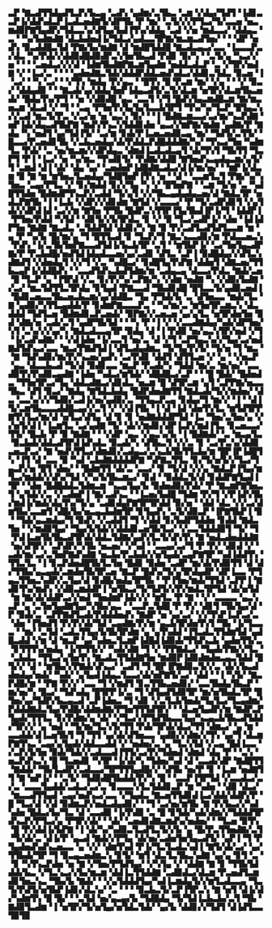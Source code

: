 ▃▛▝▇▃▟▜▜▟▄▟▜▃▛▞▙▃▄▝▃▟▚▝▄▟▆▞▃▜▙▃▝▃▆▝▞▟▄▞▜▟▜▝▐▟▊▃▃▛▐▞▟▟▚▟▃▛▐▃▟▃▅▟▇▜▞▟▛▜▙▝▛▝▆▞▝▃▜▞▞▞▛▜▃▞▜▞▃▃▅▝▅▃▆▟▉▛▇▜▄▟▛▞▜▟▃▃▚▞▟▜▄▞▙▟▐▜▚▞▟▟▄▝▃▟▝▞▅▝▆▟▃▃▞▝▟▟▄▃▝▃▝▝▚▞▙▟▆▟▇▝▟▃▙▟▅▟▐▞▜▟▃▞▄▟▃▃▜▛▇▞▆▃▆▃▟▜▅▞▝▝▝▟▛▝▅▟▚▝▉▃▟▟█▃▜▟▝▛▇▞▙▞▆▟▇▝▟▝▆▟█▜▟▟█▝▇▃▟▃▄▃▞▃▃▝▐▃▃▃▛▃▞▟▃▝▚▞▛▟▞▞▟▟▉▟█▟▉▟▛▃▚▜▅▜▙▃▟▝▛▟▊▝▉▞▚▝▝▃▜▞▄▝▚▃▞▞▅▝▝▝▝▃▅▟▃▞▞▞▟▝▐▟▆▜▙▟▇▛▇▃▆▜▄▟▆▝▅▟▟▃▟▃▛▝▃▝▞▜▛▞▅▟▇▝▞▝▐▃▞▃▝▝▝▝▄▟▅▟▇▃▜▟▞▟▟▟▛▟▟▃▅▟▚▟▃▞▟▟▊▃▜▟▃▝▉▃▅▝▐▝▃▞▝▝▚▝▃▞▝▝▞▜▚▝▆▟▄▝▛▞▄▃▝▝█▜▚▝█▝▛▃▆▝▆▞▝▞▄▝▝▝▞▝▉▃▞▝▟▟▄▟▉▝▝▝▇▃▟▞▄▞▟▟▄▜▅▛▐▟▄▃▟▜▞▃▜▞▟▃▆▝▅▜▛▞▟▃▆▜▙▃▅▟▞▝█▟▄▜▚▞▛▜▝▝▅▝▞▟▉▟█▝▄▃▝▃▃▜▝▞▜▝█▟▚▜▄▃▆▟█▃▆▝▇▞▆▃▅▃▆▝▟▃▟▝▞▝▜▝▝▃▄▝▛▜▅▜▚▜▄▜▄▜▃▃▙▜▛▜▝▜▚▞▚▞▜▃▛▝█▜▄▃▚▞▞▃▟▝▆▃▜▞▛▃▝▞▃▞▅▝▅▝▄▃▚▝▉▞▝▝▐▝█▟▇▃▆▃▃▞▃▞▆▞▚▃▛▟▇▝▅▛▐▟▞▟▄▃▟▜▙▛▇▝▆▟▚▜▚▃▚▜▟▟▊▟▅▝▄▃▞▞▆▛▇▞▆▟▆▝▄▟▇▞▛▝▇▟▄▝▚▝▅▟▜▝▄▞▜▟▐▜▞▝▃▞▆▝▊▟▞▛▐▃▅▃▅▟▉▃▄▝▆▞▝▜▟▜▞▃▜▜▞▝█▃▃▞▛▃▅▟▊▜▙▝▞▃▙▃▅▟▄▞▟▞▛▟▟▃▛▟█▟▟▟▇▞▚▞▝▜▚▃▞▜▅▝▚▟▆▜▃▝▛▟▞▝▃▝▅▞▆▃▆▞▞▟▛▟▄▃▝▟▆▟▐▃▟▃▟▃▄▜▝▟▞▜▚▜▝▜▙▜▜▝▜▃▛▜▝▛▐▝▐▃▞▝▅▝▚▞▆▃▝▜▚▟▊▜▞▝▛▟▇▞▟▟█▝▇▜▅▟▚▃▄▟▄▃▆▞▄▜▞▜▝▃▆▟▝▟▐▝▟▞▝▟▄▝▄▞▝▃▅▟▅▛▐▟█▟▇▃▟▃▞▟▐▞▆▞▅▞▝▝▆▛▐▞▟▃▆▝▉▝▇▝▆▝▆▜▅▃▜▃▅▟▄▞▜▟█▜▅▛▐▜▚▝▅▝▝▟▝▝▃▃▆▜▃▜▝▛▇▞▚▞▚▜▅▃▝▃▄▞▛▜▃▝▞▝▊▞▆▟▟▝▊▞▞▜▄▝▚▝▞▝█▜▅▛▇▝▝▃▆▝▜▞▅▝▃▝▚▟█▜▜▟▅▝█▟▆▟▛▜▚▃▛▞▃▟▟▝▜▞▄▜▝▞▞▜▙▃▄▟▄▟▄▃▅▞▟▝▇▟▃▜▛▝▅▟▃▛▇▜▙▝▐▝▐▃▙▝▞▟▛▞▞▟▊▟▆▝▇▜▟▝▞▃▃▃▞▝▛▝▜▞▃▟▛▟▊▜▝▞▄▜▟▞▞▟▛▟▐▟▝▃▞▞▆▝▇▜▅▝▛▜▙▝█▟▛▃▚▜▜▛▐▜▄▜▙▟▐▛▐▞▜▝▐▟▟▛▐▝▛▜▅▞▛▟▟▝▚▜▟▝▝▟▊▜▞▞▙▜▛▟▃▝▊▝▞▝▉▝▜▃▞▃▟▛▐▞▝▟▅▝▐▟▐▟▛▜▅▝▇▟▇▝▇▃▟▃▝▃▜▟▟▜▟▝▟▟▊▞▚▝▇▝▉▝▛▞▃▟▜▃▟▜▟▜▃▃▆▝▆▝▄▝▛▝▚▞▙▝█▞▆▞▄▝▜▝█▜▜▃▟▝▊▝▜▃▛▞▜▝▇▃▚▃▃▟▊▞▆▝▛▟▃▃▅▃▚▝▛▟▚▝▐▞▃▜▙▜▅▛▇▃▃▟▜▟▐▞▙▃▙▜▛▝▃▜▝▝▆▜▙▛▐▞▝▃▞▜▅▜▄▃▟▛▇▞▛▝▛▃▙▟█▞▅▟▜▟▐▟▄▟▃▃▅▞▄▞▃▟▊▝▟▜▃▝▃▛▐▝▉▟█▟▄▞▞▟▜▃▚▟▇▟▜▝▞▟▅▟▄▜▝▞▞▜▝▞▃▝▚▟█▃▞▝▊▟█▜▄▜▚▛▇▝▟▟▅▜▝▟▇▃▅▞▜▜▙▃▄▛▐▞▟▟█▟▚▝▝▃▃▟▜▟▚▃▙▟▜▟▆▞▆▝▃▟▄▃▄▝▟▃▃▞▛▟▃▝▇▟▞▃▅▝█▝▜▃▛▝▄▝▐▜▛▟▝▞▃▝▊▞▛▞▚▞▃▛▇▞▚▝▞▟▆▝▅▟▇▝▚▝▞▟▉▞▙▟▇▝▞▃▞▝▆▃▜▟▜▜▃▜▛▟▄▝▊▜▄▟▝▛▇▃▃▟▝▜▙▟▊▟█▝█▜▃▃▜▞▄▟▉▃▅▟▐▝█▟▊▃▅▃▃▜▙▃▅▃▙▃▆▞▄▞▟▟█▃▝▜▄▝▛▜▟▞▙▝▃▝▟▜▅▃▃▝▆▟▞▜▃▝▇▝▄▟▉▞▚▜▜▃▄▟▟▞▛▝▊▟▆▛▇▃▃▃▛▃▝▝▚▞▆▞▃▝▆▜▅▜▛▃▆▃▚▝▟▃▟▟▟▝▜▟▜▃▅▝█▟▆▟▊▃▛▃▅▟▞▝▉▛▇▞▞▃▅▃▅▝▄▞▄▜▃▝▅▜▛▟▅▜▅▝▉▟▝▟▇▞▅▝▃▟▞▃▜▝▄▟▛▜▙▜▟▝▝▝▚▝▛▝▐▝▞▝▞▃▃▟▇▟▄▞▚▟▞▟▛▜▅▞▚▜▝▃▚▞▞▞▄▞▚▝▇▟▃▟▃▃▄▜▛▝▉▟▄▝▟▝▐▝▛▟▉▝▅▞▄▃▚▜▛▞▅▟▝▞▜▝▐▞▃▟▚▟▇▞▝▝▞▟▐▟▅▝▐▞▃▃▜▝▅▞▃▝▟▝▞▜▝▃▛▜▄▃▚▞▞▜▄▞▃▞▅▟▇▟▜▟▚▃▞▃▃▝▆▃▞▛▇▟▜▟▐▝▟▜▃▟▄▟▆▃▝▜▞▜▄▜▚▜▞▝▜▞▅▝▜▝▆▃▝▝▇▝▜▟▚▟▉▞▆▞▛▞▚▃▅▞▄▟▚▝▃▞▛▟▊▝▟▟▜▝▟▜▜▃▅▝▞▝▄▝▝▞▅▃▛▝▄▃▝▟▃▃▙▃▟▝▜▞▟▝▉▟▊▃▃▝▆▃▛▝▛▃▟▞▚▝▜▟▟▝▆▞▃▝▆▞▅▞▝▃▃▟▉▜▚▜▚▟▉▃▄▟▇▝▐▟▅▝▚▟▃▞▆▜▟▞▝▟█▟█▃▞▃▛▝▝▝█▝█▟▞▝█▟▅▟▃▝▜▜▅▜▛▃▞▜▄▝▟▟▃▟▇▃▞▟▊▟▃▝▅▃▆▝█▝▟▜▛▃▆▝▄▜▝▃▛▛▇▞▅▃▃▜▙▃▝▟▜▝▉▃▞▝▇▟▄▝▇▜▟▃▙▟▄▝█▟▛▟▅▟▇▜▜▝▇▟▃▟▞▜▞▞▆▟▅▞▝▟▃▝▃▃▚▞▞▞▜▟▉▞▃▟▐▞▅▞▄▟▉▞▃▝▜▜▄▃▛▃▄▝▊▟▄▞▜▝▆▞▞▝▐▝▝▟▐▜▞▃▆▜▙▃▃▃▟▟█▃▄▞▞▃▜▝▞▝▞▟▐▜▙▝▐▝▟▝▐▟▝▟▅▜▚▜▃▝▆▜▟▜▛▛▇▜▚▜▃▞▆▞▟▝▅▜▃▞▟▜▄▝▟▝▊▝▊▝▅▟▇▟▟▟▛▜▟▝▐▃▝▜▅▞▃▜▅▞▄▝▞▞▅▜▞▟▐▝▐▃▆▜▃▝▃▞▄▟▇▝▜▞▝▟▞▞▆▟▊▞▟▛▐▃▛▞▆▟▐▜▃▝▊▃▅▃▃▞▜▜▞▝█▃▙▝▛▝▉▝▇▟▇▝▝▝▞▟▛▝▄▃▝▞▄▃▚▞▙▝▐▝█▟▇▟▞▝▃▝▆▃▄▜▃▝▉▃▙▟▞▟▟▃▟▜▛▟▐▟▚▟▃▝▉▃▟▞▚▝▟▜▙▃▜▝▞▞▃▝▊▝▃▞▛▃▚▞▟▟▉▃▅▃▛▃▞▝▇▝▅▟▚▜▜▃▞▟▆▟▊▞▃▟▄▃▞▃▚▃▙▜▙▜▜▃▙▞▆▝█▛▐▛▐▟█▜▚▝▐▜▝▟▝▃▃▝▉▝▚▟▝▃▙▟▇▟▟▟▟▛▇▝▚▛▇▃▜▜▃▝▊▞▜▞▅▜▞▞▜▃▞▜▄▃▛▞▅▝█▜▝▟▅▞▝▝█▟▆▜▜▝▟▞▃▝▃▃▞▝▊▝▜▞▟▝▞▞▄▝▇▟▃▛▐▜▄▞▆▜▃▞▆▟▟▞▞▟▚▞▜▟▝▞▚▞▙▜▙▃▆▃▞▝▊▟▝▝▉▟▟▃▜▞▟▝▊▟▟▛▇▜▄▟▐▜▛▝▝▟▅▝█▟█▟▟▃▜▟▆▃▆▝▚▃▄▜▄▞▙▝▉▟▅▟▉▞▛▟▞▝▛▝▇▃▆▛▇▜▅▃▜▝▄▜▟▞▞▃▝▞▃▟▅▛▐▝▇▞▃▟▚▃▝▝▐▃▅▞▙▟█▝▜▟▆▝▛▞▜▝▞▛▐▟▚▜▙▞▆▟▐▞▆▟▞▟▄▜▚▞▜▞▄▝▃▟▊▟▄▛▇▜▛▜▛▟▟▝▉▞▅▝▝▟▟▝▟▃▝▞▞▃▞▟▆▜▙▞▃▃▆▜▝▟█▞▙▞▅▃▄▃▙▟▆▜▛▝▊▜▄▟▚▝▃▜▞▟▉▃▛▝▐▛▇▜▙▛▐▝▉▝▝▜▟▞▄▃▆▟▄▞▜▝▉▟▚▝▞▃▟▟▜▝▜▝▞▟▟▝▊▞▙▟▛▜▟▟▅▝▊▟▟▝▇▟▃▜▅▝▝▞▆▟▉▜▄▞▝▜▄▞▙▜▟▞▞▟▟▟▊▃▅▜▙▜▃▞▝▞▃▃▜▟▟▟▉▜▝▜▞▝▜▝▛▟▐▃▅▜▙▜▙▃▟▜▛▟▞▟▟▃▜▟▇▞▄▟▚▜▃▜▞▟▚▜▚▝▇▝▅▟▃▟▅▟▟▟▇▝▅▞▟▜▛▞▝▃▛▟▛▞▚▜▙▝▅▃▅▞▝▞▚▟▝▝▃▃▄▞▃▞▜▝▛▝▛▞▝▟▊▟▝▞▝▃▟▞▆▞▃▞▃▜▅▛▇▟▚▟▇▝▅▃▙▞▛▃▙▟▞▞▅▜▄▟▞▃▄▛▇▜▛▝▚▟▐▟▟▜▚▝▜▜▃▜▃▝▐▝▊▃▛▟▅▟█▜▙▜▃▜▅▝█▟▊▝▉▟▅▝▃▟▛▝▆▞▟▞▛▟▉▜▜▝▟▝▟▞▜▜▙▞▄▃▄▟▞▃▆▟▅▜▙▜▛▃▅▝▇▃▛▝█▟▚▞▜▞▄▜▛▟▄▟▛▝▟▛▐▃▃▝▛▜▄▃▜▜▅▃▚▟▛▞▃▜▄▞▟▝▊▟█▞▅▟▄▜▛▜▙▝▝▛▐▜▅▞▆▟▞▜▜▟▝▃▛▛▐▝▇▟▊▜▚▞▆▟▚▝▞▟▉▃▆▟▟▛▐▝▅▜▙▃▞▜▞▜▟▜▞▞▛▞▆▟▃▜▛▜▟▝▟▞▅▜▟▝▆▝▇▞▟▞▟▟▛▃▞▞▅▟▝▜▅▟▆▛▐▟▞▞▞▝▆▜▃▝▛▝▇▝▝▞▝▃▃▃▃▝▄▃▚▃▛▝▄▝▃▜▅▜▄▟▇▜▄▞▚▜▙▞▄▃▝▝▃▃▛▃▜▟█▝▛▝▛▞▝▟▊▜▝▜▙▜▄▞▟▝▛▝▉▟▞▃▝▃▛▛▇▟▜▃▟▞▛▟▟▟▅▟▚▝▇▟▛▝▅▝▄▞▃▞▝▞▞▜▚▛▐▃▛▃▞▃▝▟▅▝▐▜▅▟▜▝▛▞▛▞▟▞▜▟▝▃▄▟▇▞▛▞▆▝▄▃▙▜▛▟▅▜▚▜▝▜▙▝▐▞▜▃▃▃▝▝▆▞▝▃▜▟▝▃▟▃▜▜▄▞▙▜▙▜▛▟▆▝▄▝▄▜▚▟▟▝▐▜▃▟▃▜▜▟▆▜▟▝▄▟█▃▟▟▝▞▆▝▟▝▆▃▛▝▄▞▚▟▅▃▜▃▆▛▐▟█▟▐▟▉▟▞▜▜▟▚▃▙▝▄▟▅▜▜▞▃▝▊▜▜▜▚▞▅▟▄▝▐▞▛▜▜▞▞▝▚▟▞▟▇▝▜▝▞▝▛▛▇▟▃▞▝▜▄▟▞▛▇▞▞▜▃▝▝▃▙▟▃▝▜▜▃▞▄▜▅▜▚▝▇▃▟▃▜▜▟▟▇▜▅▝▆▟▉▛▐▟▉▟▆▟▅▃▄▃▜▟▟▝█▜▞▞▝▟▝▝▆▜▙▞▞▛▇▟▞▟▚▃▞▝▃▟▜▝▜▝█▛▐▛▇▟▉▃▜▞▞▃▝▟▞▞▙▃▟▟▅▟▄▞▅▟▞▝▚▟▞▝▄▜▄▟▐▟▄▃▜▃▃▞▟▞▅▛▇▜▞▃▞▝▟▟▝▝▐▝▚▜▞▝▇▃▛▟█▞▆▝▝▛▇▝▛▞▞▝▃▃▝▜▝▞▆▟▜▝▊▃▜▜▙▃▅▟▊▞▝▃▃▜▙▟▄▜▙▃▛▝▆▞▅▞▚▝█▃▞▝▜▟▚▟▄▝█▜▛▛▐▞▃▝▜▝▟▜▄▟▜▟▉▜▛▝▆▞▅▜▙▟▃▜▛▝█▜▅▞▄▞▜▟▛▞▙▃▄▃▟▝▃▛▐▟▅▃▝▜▝▟▊▝▞▃▜▃▙▜▅▟▞▜▄▜▃▞▜▃▄▟▆▞▛▟▟▟▇▟▃▜▄▞▛▟█▞▟▟▆▟▇▞▛▜▅▜▜▜▟▜▛▞▝▝▟▃▅▜▄▟▛▞▆▝▇▟▛▃▛▜▄▟▞▜▜▜▃▝▊▞▛▟▆▞▄▝▟▞▝▞▜▃▞▞▛▜▟▜▙▃▃▜▄▞▚▃▄▃▙▜▙▃▟▜▟▟▞▜▛▞▞▝▄▝▅▟▝▝▜▞▆▞▜▃▚▜▞▜▜▝▛▟▞▜▛▟▞▟▃▞▜▜▝▟▆▃▞▝▄▝▆▝▃▃▟▟▞▟▐▃▅▜▙▜▝▜▝▜▜▝▄▞▟▞▟▜▅▃▃▝▄▟▉▞▞▟▆▞▞▜▚▝▄▞▜▝▟▃▆▛▇▜▚▃▝▃▄▞▄▜▄▟▞▟▟▃▃▟▟▝▞▝▅▟▅▞▃▝▄▝▜▃▚▜▟▝▞▃▄▝█▟▐▃▃▝▞▃▛▞▙▜▅▝▉▟▞▜▟▞▞▃▟▃▃▟▐▜▜▞▃▞▛▞▜▟▅▟▝▟▆▟▝▟▄▝▛▝▝▃▚▝▅▃▛▟▚▃▚▝█▝▜▃▅▟▊▝▚▜▛▝▐▞▟▞▚▝▜▟▅▞▚▟▝▟▝▃▃▟▞▟▛▝▇▟█▜▜▝▇▟▟▞▝▜▙▜▃▟▛▞▃▟▃▃▞▜▛▜▜▜▄▟█▞▞▝▟▜▙▝▅▞▛▝▊▝▐▃▆▝▅▟▇▜▜▝▇▝▅▛▐▞▝▝▃▜▞▝▜▟▉▟█▜▙▟▟▞▛▞▚▝█▝▝▃▃▛▐▜▛▜▟▝▞▃▃▟▃▞▃▞▃▝▃▃▃▜▄▟▟▞▃▟▃▞▃▞▃▝▊▃▃▃▚▜▃▜▟▟▊▃▛▝▆▝▚▟▅▝▝▟▉▝▟▃▞▝▆▃▃▟▜▜▄▟▝▃▄▞▅▟▚▃▞▃▃▝▞▜▄▟▃▝▇▃▅▜▜▟▊▟▐▃▞▟▟▞▟▟▛▞▛▝█▝▜▃▞▟▝▞▟▝▉▟▆▃▛▞▅▟▃▟▄▟▊▞▝▝▜▝▃▞▅▞▆▜▙▝▇▝▛▞▙▃▞▞▚▟▚▟▅▝█▟▃▞▙▞▜▃▝▟▝▃▃▟▉▝▐▞▛▟▉▝▃▝█▝▊▜▟▞▚▟▞▟▆▞▞▜▟▟▟▜▛▟▚▃▛▞▛▜▃▞▄▝▛▜▛▞▟▞▝▝▟▞▝▃▅▟▊▟▇▃▆▟▚▞▅▟▅▞▝▝▜▃▅▝▉▜▚▝█▝▛▞▟▟▐▞▙▛▇▝▐▝▟▞▚▞▚▟▉▃▜▃▟▜▃▜▞▞▙▝▄▝█▞▛▃▜▜▅▟▇▞▃▜▝▜▞▟▞▃▝▟▐▞▛▝▄▃▟▝▇▟▞▞▛▜▄▝▟▞▅▞▃▟▅▜▅▜▄▃▟▜▞▝▄▛▐▝▜▝▛▜▄▟▅▟▚▟▚▃▅▃▃▝▄▝▞▞▝▟▆▜▚▟▝▛▐▞▜▃▜▃▟▃▚▟▐▝▇▜▞▟▞▃▞▝▄▞▜▜▙▟▞▜▛▝▜▝▉▃▄▃▅▟▆▃▚▝▊▜▞▝▆▜▝▟▃▜▃▜▙▃▚▟▇▝▄▞▄▝▊▜▝▃▝▝▊▝▚▜▚▃▛▟▅▝▅▝▇▝▞▜▅▞▛▜▟▜▄▞▝▞▚▜▄▝▞▝▟▟▇▝▇▝▊▝▜▜▙▜▟▟▟▞▙▃▝▞▜▃▚▃▞▞▙▞▆▃▆▝▟▟▐▃▜▜▟▟▇▝▃▟▉▟▃▞▟▃▆▝▛▃▅▟▜▃▆▟▊▜▅▃▚▃▝▜▙▞▙▝▇▟▞▝▝▞▄▜▟▟▟▜▄▞▚▟▐▃▆▟▄▜▞▞▆▜▃▟▃▃▄▝▜▃▜▞▛▟▜▞▅▜▙▛▐▟▊▞▟▃▚▞▝▃▝▝▝▝▉▃▙▃▜▞▃▛▐▜▛▃▚▝▇▝▅▜▝▟▐▞▟▞▚▟▆▜▚▝█▝█▞▝▝▃▜▟▝▅▞▄▃▄▞▙▝▜▟█▟▄▝▜▞▜▟▐▃▙▃▙▞▃▜▝▜▙▝▇▟▉▜▃▟▆▝▐▝▅▜▛▞▜▞▅▜▄▞▅▜▟▃▜▟▞▝▄▞▙▝▟▟▊▞▞▜▟▜▝▟▐▟▜▃▃▜▉▜▉
